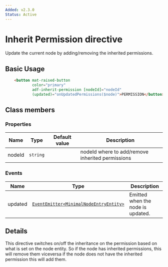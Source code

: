 ```yaml
---
Added: v2.3.0
Status: Active
---
```


# Inherit Permission directive

Update the current node by adding/removing the inherited permissions.

## Basic Usage

```html
    <button mat-raised-button
            color="primary"
            adf-inherit-permission [nodeId]="nodeId"
            (updated)="onUpdatedPermissions($node)">PERMISSION</button>
```

## Class members

### Properties

| Name | Type | Default value | Description |
| ---- | ---- | ------------- | ----------- |
| nodeId | `string` |  | nodeId where to add/remove inherited permissions |

### Events

| Name | Type | Description |
| ---- | ---- | ----------- |
| updated | [`EventEmitter<MinimalNodeEntryEntity>`](../content-services/document-library.model.md) | Emitted when the node is updated. |

## Details

This directive switches on/off the inheritance on the permission based on what is set on the node entity.
So if the node has inherited permissions, this will remove them viceversa if the node does not have the inherited permission this will add them.
